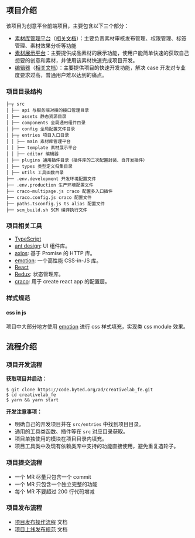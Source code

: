 ## 项目介绍

该项目为创意平台前端项目，主要包含以下三个部分：

- [素材库管理平台](https://clab.bytedance.net/library)（[相关文档](https://bytedance.feishu.cn/wiki/wikcnMX2P8woWZOD9TK6mqxnXP2)）：主要负责素材审核发布管理、权限管理、标签管理、素材效果分析等功能
- [素材展示平台](https://clab.bytedance.net/pub/)：主要提供成品素材的展示功能，使用户能简单快速的获取自己想要的创意和素材，并使用该素材快速完成项目开发。
- [编辑器](https://clab.bytedance.net/play/:id)（[相关文档](https://bytedance.feishu.cn/wiki/wikcnu0nTSO10e7hJNp4HI9boEc)）：主要提供项目的快速开发功能，解决 case 开发对专业度要求过高，普通用户难以达到的痛点。

### 项目目录结构

```
├─┬ src
│ ├── api 与服务端对接的接口管理目录
│ ├── assets 静态资源目录
│ ├── components 全局通用组件目录
│ ├── config 全局配置文件目录
│ ├─┬ entries 项目入口目录
│ │ ├── main 素材库管理平台
│ │ ├── template 素材展示平台
│ │ ├── editor 编辑器
│ ├── plugins 通用插件目录（插件库的二次配置封装、自开发插件）
│ ├── types 类型定义归集目录
│ ├── utils 工具函数目录
├── .env.development 开发环境配置文件
├── .env.production 生产环境配置文件
├── craco-multipage.js craco 配置多入口插件
├── craco.config.js craco 配置文件
├── paths.tsconfig.js ts alias 配置文件
├── scm_build.sh SCM 编译执行文件
```

### 项目相关工具

- [TypeScript](https://www.typescriptlang.org/docs/handbook/intro.html)
- [ant design](https://ant.design/docs/react/introduce-cn): UI 组件库。
- [axios](https://github.com/axios/axios): 基于 Promise 的 HTTP 库。
- [emotion](https://github.com/emotion-js/emotion): 一个高性能 CSS-in-JS 库。
- [React](https://reactjs.org/docs/getting-started.html)
- [Redux](https://www.redux.org.cn/): 状态管理库。
- [craco](https://github.com/gsoft-inc/craco): 用于 create react app 的配置层。

### 样式规范

#### css in js

项目中大部分地方使用 [emotion](https://github.com/emotion-js/emotionhttps://github.com/emotion-js/emotion) 进行 css 样式填充，实现类 css module 效果。

## 流程介绍

### 项目开发流程

**获取项目并启动：**

```
$ git clone https://code.byted.org/ad/creativelab_fe.git
$ cd creativelab_fe
$ yarn && yarn start
```

**开发注意事项：**

- 明确自己的开发项目并在 `src/entries` 中找到项目目录。
- 通用的工具类函数、插件等在 `src` 对应目录获取。
- 项目单独使用的模块在项目目录内填充。
- 项目工具类中及现有依赖类库中支持的功能直接使用，避免重复造轮子。

### 项目提交流程

- 一个 MR 尽量只包含一个 commit
- 一个 MR 只包含一个独立完整的功能
- 每个 MR 不要超过 200 行代码增减

### 项目发布流程

- [项目发布操作流程](https://bytedance.feishu.cn/wiki/wikcnwlgBY1T6AYoZ9addOrbInh) 文档
- [项目上线发布规范](https://bytedance.feishu.cn/wiki/wikcnngstPLKpeUAUfdUfJByh1c) 文档
